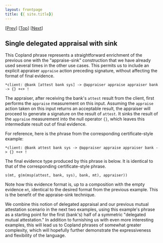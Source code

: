 ```yaml
---
layout: frontpage
title: {{ site.title}}
---
```


\[[Prev](./cba_b_check.md)\] \[[Top](../delegated.md)\] \[[Next](./cba_bc_check.md)\]

## Single delegated appraisal with sink

This Copland phrase represents a straightforward enrichment of the
previous one with the "appraise-sink" construction that we have
already used several times in the other use cases.  This permits us to
include an explicit appraiser `appraise` action preceding signature,
without affecting the format of final evidence.

```
*client: @bank [attest bank sys] -> @appraiser appraise appraiser bank -> {} +<+ !
```

The appraiser, after receiving the bank's `attest` result from the
client, first performs the `appraise` measurement on this input.
Assuming the `appraise` action taken on this input returns an
acceptable result, the appraiser will proceed to generate a signature
on the result of `attest`.  It sinks the result of the `appraise`
measurement into the null operator `{}`, which leaves this
intermediate result out of final evidence.

For reference, here is the phrase from the corresponding
certificate-style example:

    *client: @bank attest bank sys -> @appraiser appraise appraiser bank -> {} +<+ !

The final evidence type produced by this phrase is below.  It is
identical to that of the corresponding certificate-style phrase.

    s(mt, g(m(msp(attest, bank, sys), bank, mt), appraiser))

Note how this evidence format is, up to a composition with the empty
evidence `mt`, identical to the desired format from the previous
example.  This is the benefit of the appraise-sink technique.

We combine this notion of delegated appraisal and our previous mutual
attestation scenario in the next two examples, using this example's
phrase as a starting point for the first (bank's) half of a symmetric
"delegated mutual attestation."  In addition to furnishing us with
even more interesting examples, this will lead us to Copland phrases
of somewhat greater complexity, which will hopefully further
demonstrate the expressiveness and flexibility of the language.
